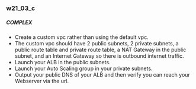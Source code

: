 ### w21_03_c

##### COMPLEX

- Create a custom vpc rather than using the default vpc.
- The custom vpc should have 2 public subnets, 2 private subnets, a public route table and private route table, a NAT Gateway in the public subnet, and an Internet Gateway so there is outbound internet traffic.
- Launch your ALB in the public subnets.
- Launch your Auto Scaling group in your private subnets.
- Output your public DNS of your ALB and then verify you can reach your Webserver via the url.